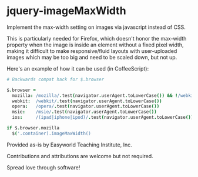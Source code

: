 jquery-imageMaxWidth
====================

Implement the max-width setting on images via javascript instead of CSS.

This is particularly needed for Firefox, which doesn't honor the max-width property when the image is 
inside an element without a fixed pixel width, making it difficult to make responsive/fluid layouts 
with user-uploaded images which may be too big and need to be scaled down, but not up.

Here's an example of how it can be used (in CoffeeScript):

```coffeescript
# Backwards compat hack for $.browser

$.browser =
  mozilla: /mozilla/.test(navigator.userAgent.toLowerCase()) && !/webkit/.test(navigator.userAgent.toLowerCase())
  webkit:  /webkit/.test(navigator.userAgent.toLowerCase())
  opera:   /opera/.test(navigator.userAgent.toLowerCase())
  msie:    /msie/.test(navigator.userAgent.toLowerCase())
  ios:     /(ipad|iphone|ipod)/.test(navigator.userAgent.toLowerCase())

if $.browser.mozilla
  $('.container).imageMaxWidth()
```

Provided as-is by Easyworld Teaching Institute, Inc.

Contributions and attributions are welcome but not required.

Spread love through software!

